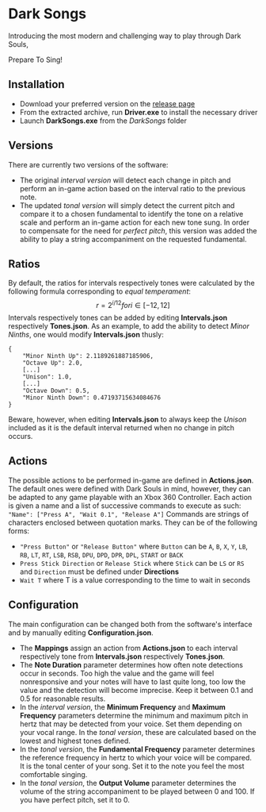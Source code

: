 # Dark Songs

Introducing the most modern and challenging way to play through Dark Souls,

Prepare To Sing!

## Installation

+ Download your preferred version on the [release page](https://github.com/TheodoreChristianRadu/DarkSongs/releases)
+ From the extracted archive, run **Driver.exe** to install the necessary driver
+ Launch **DarkSongs.exe** from the *DarkSongs* folder

## Versions

There are currently two versions of the software:
+ The original *interval version* will detect each change in pitch and perform an in-game action based on the interval ratio to the previous note.
+ The updated *tonal version* will simply detect the current pitch and compare it to a chosen fundamental to identify the tone on a relative scale and perform an in-game action for each new tone sung. In order to compensate for the need for *perfect pitch*, this version was added the ability to play a string accompaniment on the requested fundamental.

## Ratios

By default, the ratios for intervals respectively tones were calculated by the following formula corresponding to *equal temperament*:
$$ r = 2^{i/12} for i \in [-12, 12] $$
Intervals respectively tones can be added by editing **Intervals.json** respectively **Tones.json**.
As an example, to add the ability to detect *Minor Ninths*, one would modify **Intervals.json** thusly:
```
{
    "Minor Ninth Up": 2.1189261887185906,
    "Octave Up": 2.0,
    [...]
    "Unison": 1.0,
    [...]
    "Octave Down": 0.5,
    "Minor Ninth Down": 0.47193715634084676
}
```
Beware, however, when editing **Intervals.json** to always keep the *Unison* included as it is the default interval returned when no change in pitch occurs.

## Actions

The possible actions to be performed in-game are defined in **Actions.json**. The default ones were defined with Dark Souls in mind, however, they can be adapted to any game playable with an Xbox 360 Controller.
Each action is given a name and a list of successive commands to execute as such:
```"Name": ["Press A", "Wait 0.1", "Release A"]```
Commands are strings of characters enclosed between quotation marks. They can be of the following forms:
+ `"Press Button"` or `"Release Button"` where `Button` can be `A`, `B`, `X`, `Y`, `LB`, `RB`, `LT`, `RT`, `LSB`, `RSB`, `DPU`, `DPD`, `DPR`, `DPL`, `START` or `BACK`
+ `Press Stick Direction` or `Release Stick` where `Stick` can be `LS` or `RS` and `Direction` must be defined under **Directions**
+ `Wait T` where T is a value corresponding to the time to wait in seconds

## Configuration

The main configuration can be changed both from the software's interface and by manually editing **Configuration.json**.
+ The **Mappings** assign an action from **Actions.json** to each interval respectively tone from **Intervals.json** respectively **Tones.json**.
+ The **Note Duration** parameter determines how often note detections occur in seconds. Too high the value and the game will feel nonresponsive and your notes will have to last quite long, too low the value and the detection will become imprecise. Keep it between 0.1 and 0.5 for reasonable results.
+ In the *interval version*, the **Minimum Frequency** and **Maximum Frequency** parameters determine the minimum and maximum pitch in hertz that may be detected from your voice. Set them depending on your vocal range. In the *tonal version*, these are calculated based on the lowest and highest tones defined.
+ In the *tonal version*, the **Fundamental Frequency** parameter determines the reference frequency in hertz to which your voice will be compared. It is the tonal center of your song. Set it to the note you feel the most comfortable singing.
+ In the *tonal version*, the **Output Volume** parameter determines the volume of the string accompaniment to be played between 0 and 100. If you have perfect pitch, set it to 0.
